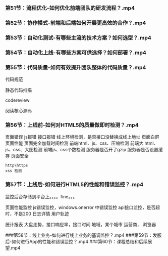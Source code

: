 ### 第51节：流程优化-如何优化前端团队的研发流程？.mp4
### 第52节：协作模式-前端和后端如何开展更高效的合作？.mp4
### 第53节：自动化测试-有哪些主流的技术方案？如何选型？.mp4
### 第54节：自动化上线-有哪些方案可供选择？如何部署？.mp4
### 第55节：代码质量-如何有效提升团队整体的代码质量？.mp4


代码规范

静态代码扫描

codereview

阅读核心源码

### 第56节：上线前-如何对HTML5的质量做即时检测？.mp4

页面错误
	js报错
	接口报错
	线上环境检测，是否接口没替换成线上地址
	页面白屏
页面性能
	页面完全加载时间检测
	前端html、js、css、压缩检测
	前端大 html、js、css、大图检测
	前端js、css个数检测
	服务器是否开了gzip
	服务器是否设置缓存
页面安全

	http\https
	xss 检测


### 第57节：上线后-如何进行HTML5的性能和错误监控？.mp4

监控后台存储到平台上。。。。fine。。。



页面性能监控
	js错误监控，windows.onerror 中错误监控
	api接口监控，是否超时，不是200
	日志详情
	用户轨迹

统计报表
	大盘走势，接口响应率，接口时间
	地域，某个城市
	运营商，
	浏览器


###第58节：线上业务-如何进行线上业务的基调监控？.mp4
###第59节：发版后-如何进行App的性能和错误监控？.mp4
###第60节：课程总结和后续展望.mp4